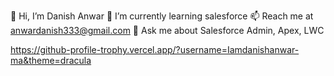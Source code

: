 
👋 Hi, I’m Danish Anwar
🌱 I’m currently learning salesforce
📫 Reach me at anwardanish333@gmail.com
💬 Ask me about Salesforce Admin, Apex, LWC

https://github-profile-trophy.vercel.app/?username=Iamdanishanwar-ma&theme=dracula

<!--
**Iamdanishanwar/IamDanishAnwar** is a ✨ _special_ ✨ repository because its `README.md` (this file) appears on your GitHub profile.
-->
